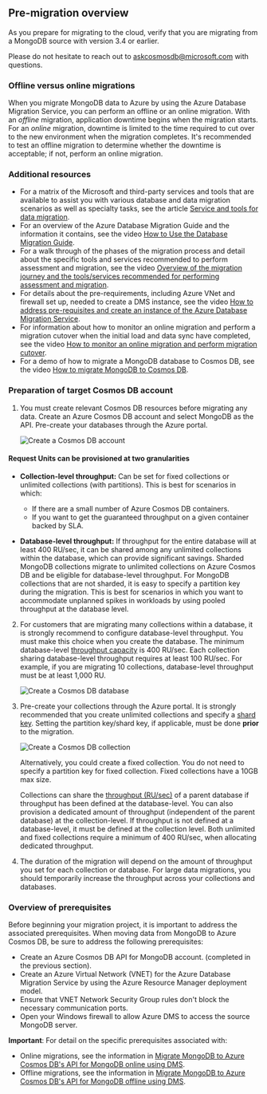 ## Pre-migration overview

As you prepare for migrating to the cloud, verify that you are migrating from a MongoDB source with version 3.4 or earlier.

Please do not hesitate to reach out to [askcosmosdb@microsoft.com](mailto:askcosmosdb@microsoft.com) with questions.

### Offline versus online migrations

When you migrate MongoDB data to Azure by using the Azure Database Migration Service, you can perform an offline or an online migration. With an *offline* migration, application downtime begins when the migration starts. For an *online* migration, downtime is limited to the time required to cut over to the new environment when the migration completes. It's recommended to test an offline migration to determine whether the downtime is acceptable; if not, perform an online migration.

### Additional resources

- For a matrix of the Microsoft and third-party services and tools that are available to assist you with various database and data migration scenarios as well as specialty tasks, see the article [Service and tools for data migration](https://docs.microsoft.com/azure/dms/dms-tools-matrix).
- For an overview of the Azure Database Migration Guide and the information it contains, see the video [How to Use the Database Migration Guide](https://azure.microsoft.com/resources/videos/how-to-use-the-azure-database-migration-guide/).
- For a walk through of the phases of the migration process and detail about the specific tools and services recommended to perform assessment and migration, see the video [Overview of the migration journey and the tools/services recommended for performing assessment and migration](https://azure.microsoft.com/resources/videos/overview-of-migration-and-recommended-tools-services/).
- For details about the pre-requirements, including Azure VNet and firewall set up, needed to create a DMS instance, see the video [How to address pre-requisites and create an instance of the Azure Database Migration Service](https://azure.microsoft.com/resources/videos/how-to-address-prerequisites-and-create-a-dms-instance/).
- For information about how to monitor an online migration and perform a migration cutover when the initial load and data sync have completed, see the video [How to monitor an online migration and perform migration cutover](https://azure.microsoft.com/resources/videos/how-to-monitor-online-migration-and-perform-cutover/).
- For a demo of how to migrate a MongoDB database to Cosmos DB, see the video [How to migrate MongoDB to Cosmos DB](https://azure.microsoft.com/resources/videos/how-to-migrate-mongodb-to-cosmos-db/).

### Preparation of target Cosmos DB account

1. You must create relevant Cosmos DB resources before migrating any data. Create an Azure Cosmos DB account and select MongoDB as the API. Pre-create your databases through the Azure portal. 

    ![Create a Cosmos DB account](https://mpbdevcontent.azureedge.net/Images/scenario-assets/mongo-create-cosmos-account.png)

#### Request Units can be provisioned at two granularities 

- **Collection-level throughput:** Can be set for fixed collections or unlimited collections (with partitions). This is best for scenarios in which:
    - If there are a small number of Azure Cosmos DB containers.
    - If you want to get the guaranteed throughput on a given container backed by SLA.

- **Database-level throughput:** If throughput for the entire database will at least 400 RU/sec, it can be shared among any unlimited collections within the database, which can provide significant savings. Sharded MongoDB collections migrate to unlimited collections on Azure Cosmos DB and be eligible for database-level throughput. For MongoDB collections that are not sharded, it is easy to specify a partition key during the migration. This is best for scenarios in which you want to accommodate unplanned spikes in workloads by using pooled throughput at the database level.

2. For customers that are migrating many collections within a database, it is strongly recommend to configure database-level throughput. You must make this choice when you create the database. The minimum database-level [throughput capacity](https://docs.microsoft.com/azure/cosmos-db/request-units) is 400 RU/sec.
Each collection sharing database-level throughput requires at least 100 RU/sec. For example, if you are migrating 10 collections, database-level throughput must be at least 1,000 RU.

    ![Create a Cosmos DB database](https://mpbdevcontent.azureedge.net/Images/scenario-assets/mongo-create-db.png)

3. Pre-create your collections through the Azure portal. It is strongly recommended that you create unlimited collections and specify a [shard key](https://docs.microsoft.com/en-us/azure/cosmos-db/partition-data). Setting the partition key/shard key, if applicable, must be done **prior** to the migration.

    ![Create a Cosmos DB collection](https://mpbdevcontent.azureedge.net/Images/scenario-assets/mongo-create-collection.png)

    Alternatively, you could create a fixed collection. You do not need to specify a partition key for fixed collection. Fixed collections have a 10GB max size.

    Collections can share the [throughput (RU/sec)](https://docs.microsoft.com/azure/cosmos-db/set-throughput) of a parent database if throughput has been defined at the database-level. You can also provision a dedicated amount of throughput (independent of the parent database) at the collection-level. If throughput is not defined at a database-level, it must be defined at the collection level.
    Both unlimited and fixed collections require a minimum of 400 RU/sec, when allocating dedicated throughput.

4. The duration of the migration will depend on the amount of throughput you set for each collection or database. For large data migrations, you should temporarily increase the throughput across your collections and databases.

### Overview of prerequisites

Before beginning your migration project, it is important to address the associated prerequisites. When moving data from MongoDB to Azure Cosmos DB, be sure to address the following prerequisites:

* Create an Azure Cosmos DB API for MongoDB account. (completed in the previous section).
* Create an Azure Virtual Network (VNET) for the Azure Database Migration Service by using the Azure Resource Manager deployment model.
* Ensure that VNET Network Security Group rules don't block the necessary communication ports.
* Open your Windows firewall to allow Azure DMS to access the source MongoDB server.

**Important**: For detail on the specific prerequisites associated with:
* Online migrations, see the information in [Migrate MongoDB to Azure Cosmos DB's API for MongoDB online using DMS](https://docs.microsoft.com/en-us/azure/dms/tutorial-mongodb-cosmos-db-online#prerequisites).
* Offline migrations, see the information in [Migrate MongoDB to Azure Cosmos DB's API for MongoDB offline using DMS](https://docs.microsoft.com/azure/dms/tutorial-mongodb-cosmos-db#prerequisites).
